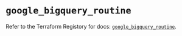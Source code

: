 # `google_bigquery_routine`

Refer to the Terraform Registory for docs: [`google_bigquery_routine`](https://registry.terraform.io/providers/hashicorp/google/4.66.0/docs/resources/bigquery_routine).
